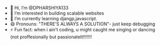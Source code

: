 - 👋 Hi, I’m @DPHARSHIYA133
- 👀 I’m interested in building scalable websites
- 🌱 I’m currently learning djangp,javascript.
- 😄 Pronouns: "THERE'S ALWAYS A SOLUTION"- just keep debugging
- ⚡ Fun fact: when i ain't coding, u might caught me singing or dancing (not proffesionally but passionatelt!!!!!!!

<!---
DPHARSHIYA133/DPHARSHIYA133 is a ✨ special ✨ repository because its `README.md` (this file) appears on your GitHub profile.
You can click the Preview link to take a look at your changes.
--->
